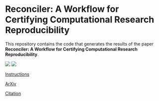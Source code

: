 # Reconciler: A Workflow for Certifying Computational Research Reproducibility
This repository contains the code that generates the results of the paper **Reconciler: A Workflow for Certifying Computational Research Reproducibility**.

![](https://github.com/pbizopoulos/reconciler-a-workflow-for-certifying-computational-research-reproducibility/workflows/reproducibility/badge.svg)
![](https://github.com/pbizopoulos/reconciler-a-workflow-for-certifying-computational-research-reproducibility/workflows/arxiv-reproducibility/badge.svg)

[Instructions](https://pbizopoulos.github.io/reconciler-a-workflow-for-certifying-computational-research-reproducibility/instructions.txt)

[ArXiv](https://arxiv.org/abs/2005.12660)

[Citation](https://scholar.google.com/scholar?q=Reconciler%3A%20A%20Workflow%20for%20Certifying%20Computational%20Research%20Reproducibility.%20arXiv%202020)

